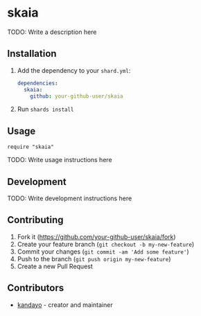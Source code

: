 # skaia

TODO: Write a description here

## Installation

1. Add the dependency to your `shard.yml`:

   ```yaml
   dependencies:
     skaia:
       github: your-github-user/skaia
   ```

2. Run `shards install`

## Usage

```crystal
require "skaia"
```

TODO: Write usage instructions here

## Development

TODO: Write development instructions here

## Contributing

1. Fork it (<https://github.com/your-github-user/skaia/fork>)
2. Create your feature branch (`git checkout -b my-new-feature`)
3. Commit your changes (`git commit -am 'Add some feature'`)
4. Push to the branch (`git push origin my-new-feature`)
5. Create a new Pull Request

## Contributors

- [kandayo](https://github.com/your-github-user) - creator and maintainer
